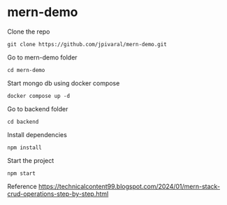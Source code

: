 # mern-demo

Clone the repo

```
git clone https://github.com/jpivaral/mern-demo.git
```

Go to mern-demo folder

```
cd mern-demo
```

Start mongo db using docker compose
```
docker compose up -d
```
 Go to backend folder
 ```
 cd backend
 ```

 Install dependencies
 ```
npm install
```

Start the project
```
npm start
```

Reference
https://technicalcontent99.blogspot.com/2024/01/mern-stack-crud-operations-step-by-step.html